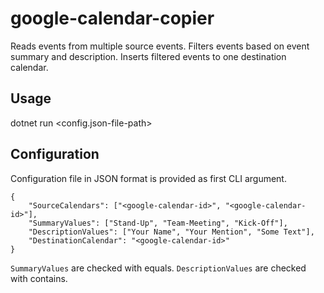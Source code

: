 # google-calendar-copier

Reads events from multiple source events. Filters events based on event summary and description. Inserts filtered events to one destination calendar.

## Usage
dotnet run <config.json-file-path> <oauth-tokens-folder-path/>

## Configuration

Configuration file in JSON format is provided as first CLI argument.

```
{
    "SourceCalendars": ["<google-calendar-id>", "<google-calendar-id>"],
    "SummaryValues": ["Stand-Up", "Team-Meeting", "Kick-Off"],
    "DescriptionValues": ["Your Name", "Your Mention", "Some Text"],
    "DestinationCalendar": "<google-calendar-id>"
}
```
`SummaryValues` are checked with equals.
`DescriptionValues` are checked with contains.